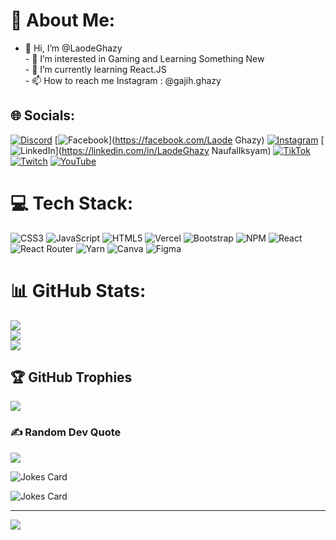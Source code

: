 # 💫 About Me:
- 👋 Hi, I’m @LaodeGhazy<br>- 👀 I’m interested in Gaming and Learning Something New<br>- 🌱 I’m currently learning React.JS<br>- 📫 How to reach me Instagram : @gajih.ghazy


## 🌐 Socials:
[![Discord](https://img.shields.io/badge/Discord-%237289DA.svg?logo=discord&logoColor=white)](htttps://discord.gg/gajih#0754) [![Facebook](https://img.shields.io/badge/Facebook-%231877F2.svg?logo=Facebook&logoColor=white)](https://facebook.com/Laode Ghazy) [![Instagram](https://img.shields.io/badge/Instagram-%23E4405F.svg?logo=Instagram&logoColor=white)](https://instagram.com/@gajih.ghazy) [![LinkedIn](https://img.shields.io/badge/LinkedIn-%230077B5.svg?logo=linkedin&logoColor=white)](https://linkedin.com/in/LaodeGhazy NaufalIksyam) [![TikTok](https://img.shields.io/badge/TikTok-%23000000.svg?logo=TikTok&logoColor=white)](https://tiktok.com/@s33nvibe) [![Twitch](https://img.shields.io/badge/Twitch-%239146FF.svg?logo=Twitch&logoColor=white)](https://twitch.tv/zyghazy) [![YouTube](https://img.shields.io/badge/YouTube-%23FF0000.svg?logo=YouTube&logoColor=white)](https://youtube.com/c/@ghazy8698) 

# 💻 Tech Stack:
![CSS3](https://img.shields.io/badge/css3-%231572B6.svg?style=for-the-badge&logo=css3&logoColor=white) ![JavaScript](https://img.shields.io/badge/javascript-%23323330.svg?style=for-the-badge&logo=javascript&logoColor=%23F7DF1E) ![HTML5](https://img.shields.io/badge/html5-%23E34F26.svg?style=for-the-badge&logo=html5&logoColor=white) ![Vercel](https://img.shields.io/badge/vercel-%23000000.svg?style=for-the-badge&logo=vercel&logoColor=white) ![Bootstrap](https://img.shields.io/badge/bootstrap-%23563D7C.svg?style=for-the-badge&logo=bootstrap&logoColor=white) ![NPM](https://img.shields.io/badge/NPM-%23000000.svg?style=for-the-badge&logo=npm&logoColor=white) ![React](https://img.shields.io/badge/react-%2320232a.svg?style=for-the-badge&logo=react&logoColor=%2361DAFB) ![React Router](https://img.shields.io/badge/React_Router-CA4245?style=for-the-badge&logo=react-router&logoColor=white) ![Yarn](https://img.shields.io/badge/yarn-%232C8EBB.svg?style=for-the-badge&logo=yarn&logoColor=white) ![Canva](https://img.shields.io/badge/Canva-%2300C4CC.svg?style=for-the-badge&logo=Canva&logoColor=white) 	![Figma](https://img.shields.io/badge/figma-%23F24E1E.svg?style=for-the-badge&logo=figma&logoColor=white)
# 📊 GitHub Stats:
![](https://github-readme-stats.vercel.app/api?username=LaodeGhazy&theme=radical&hide_border=false&include_all_commits=true&count_private=true)<br/>
![](https://github-readme-streak-stats.herokuapp.com/?user=LaodeGhazy&theme=radical&hide_border=false)<br/>
![](https://github-readme-stats.vercel.app/api/top-langs/?username=LaodeGhazy&theme=radical&hide_border=false&include_all_commits=true&count_private=true&layout=compact)

## 🏆 GitHub Trophies
![](https://github-profile-trophy.vercel.app/?username=LaodeGhazy&theme=radical&no-frame=true&no-bg=false&margin-w=4)

### ✍️ Random Dev Quote
![](https://quotes-github-readme.vercel.app/api?type=horizontal&theme=radical)

<img src="https://readme-jokes.vercel.app/api" alt="Jokes Card" />

![Jokes Card](https://readme-jokes.vercel.app/api)


---
[![](https://visitcount.itsvg.in/api?id=LaodeGhazy&icon=2&color=6)](https://visitcount.itsvg.in)

<!-- Proudly created with GPRM ( https://gprm.itsvg.in ) -->
